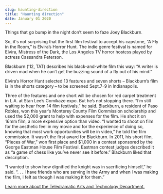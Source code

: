 ```yaml
---
slug: haunting-direction
title: "Haunting direction"
date: January 01 2020
---
```


 
<p>Things that go bump in the night don’t seem to faze Joey Blackburn.</p>
<p>
  So, it's not surprising that the first film festival to accept his capstone,
  “A Fly in the Room,” is Elvira’s Horror Hunt. The indie genre festival is
  named for Elvira, Mistress of the Dark, the Los Angeles TV horror hostess
  played by actress Cassandra Peterson.
</p>
<p>
  Blackburn (’12, TAT) describes his black-and-white film this way: “A writer is
  driven mad when he can’t get the buzzing sound of a fly out of his mind.”
</p>
<p>
  Elvira’s Horror Hunt selected 13 features and seven shorts – Blackburn’s film
  is in the shorts category – to be screened Sept.7-9 in Indianapolis.
</p>
<p>
  Three of the features and one short will be chosen for red carpet treatment in
  L.A. at Stan Lee’s Comikaze expo. But he’s not stopping there. “I’m still
  waiting to hear from 14 film festivals,” he said. Blackburn, a resident of
  Paso Robles, won this year’s Monterey County Film Commission scholarship and
  used the $2,000 grant to help with expenses for the film. He shot it on 16mm
  film, a more expensive option than video. “I wanted to shoot on film for the
  aesthetic feel in my movie and for the experience of doing so, knowing that
  most work opportunities will be in video,” he told the film commission. It
  wasn’t the first award for Blackburn. In 2011, his short film, “Pieces of
  War,” won first place and $1,000 in a contest sponsored by the George Eastman
  House Film Festival. Eastman contest judges described it as “a game of chess
  like you’ve never see it before.” Blackburn liked that description.
</p>
<p>
  “I wanted to show how dignified the knight was in sacrificing himself,” he
  said. “. . . I have friends who are serving in the Army and when I was making
  the film, I felt as though I was making it for them.”
</p>
<p>
  <a href="https://tat.csumb.edu"
    >Learn more about the Teledramatic Arts and Technology Department.
  </a>
</p>
 
